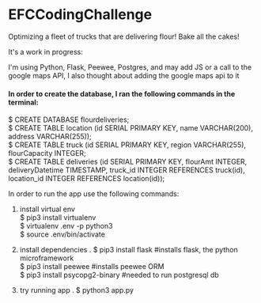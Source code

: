 # EFCCodingChallenge

Optimizing a fleet of trucks that are delivering flour! Bake all the cakes!

It's a work in progress:

I'm using Python, Flask, Peewee, Postgres, and may add JS or a call to the google maps API,
I also thought about adding the google maps api to it
#### In order to create the database, I ran the following commands in the terminal: 

$ CREATE DATABASE flourdeliveries;  
$ CREATE TABLE location (id SERIAL PRIMARY KEY, name VARCHAR(200), address VARCHAR(255));   
$ CREATE TABLE truck (id SERIAL PRIMARY KEY, region VARCHAR(255), flourCapacity INTEGER;  
$ CREATE TABLE deliveries (id SERIAL PRIMARY KEY, flourAmt INTEGER, deliveryDatetime TIMESTAMP, truck_id INTEGER REFERENCES truck(id), location_id INTEGER REFERENCES location(id));

In order to run the app use the following commands:

1) install virtual env  
$ pip3 install virtualenv    
$ virtualenv .env -p python3   
$ source .env/bin/activate    

2) install dependencies . 
$ pip3 install flask #installs flask, the python microframework   
$ pip3 install peewee #installs peewee ORM   
$ pip3 install psycopg2-binary #needed to run postgresql db
  
3) try running app . 
$ python3 app.py

